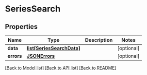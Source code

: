 # SeriesSearch

## Properties
Name | Type | Description | Notes
------------ | ------------- | ------------- | -------------
**data** | [**list[SeriesSearchData]**](SeriesSearchData.md) |  | [optional] 
**errors** | [**JSONErrors**](JSONErrors.md) |  | [optional] 

[[Back to Model list]](../README.md#documentation-for-models) [[Back to API list]](../README.md#documentation-for-api-endpoints) [[Back to README]](../README.md)



